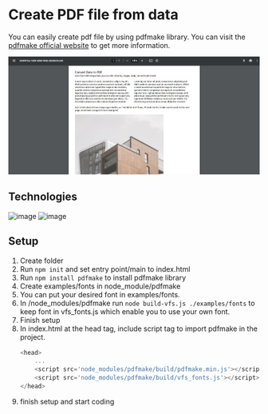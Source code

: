 # Create PDF file from data
You can easily create pdf file by using pdfmake library. You can visit the [pdfmake official website](https://pdfmake.github.io/docs/0.1/) to get more information.

![image](convert-to-pdf-thumbnail.jpg)

## Technologies
![image](https://img.shields.io/badge/HTML5-E34F26?style=for-the-badge&logo=html5&logoColor=white)
![image](https://img.shields.io/badge/JavaScript-F7DF1E?style=for-the-badge&logo=javascript&logoColor=black)

## Setup
1. Create folder
2. Run `npm init` and set entry point/main to index.html
3. Run `npm install pdfmake` to install pdfmake library
4. Create examples/fonts in node_module/pdfmake
5. You can put your desired font in examples/fonts.
6. In /node_modules/pdfmake run `node build-vfs.js ./examples/fonts` to keep font in vfs_fonts.js which enable you to use your own font.
7. Finish setup
8. In index.html at the head tag, include script tag to import pdfmake in the project.
    ```javascript
    <head>
        ...
        <script src='node_modules/pdfmake/build/pdfmake.min.js'></script>
        <script src='node_modules/pdfmake/build/vfs_fonts.js'></script>
    </head>
    ```
9. finish setup and start coding